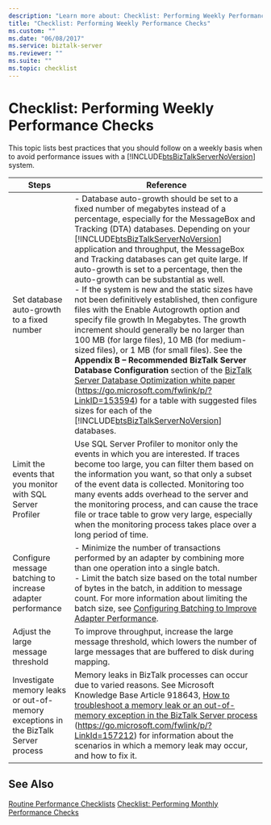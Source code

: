 ```yaml
---
description: "Learn more about: Checklist: Performing Weekly Performance Checks"
title: "Checklist: Performing Weekly Performance Checks"
ms.custom: ""
ms.date: "06/08/2017"
ms.service: biztalk-server
ms.reviewer: ""
ms.suite: ""
ms.topic: checklist
---
```

# Checklist: Performing Weekly Performance Checks
This topic lists best practices that you should follow on a weekly basis when to avoid performance issues with a [!INCLUDE[btsBizTalkServerNoVersion](../includes/btsbiztalkservernoversion-md.md)] system.


|                                       Steps                                        |                                                                                                                                                                                                                                                                                                                                                                                                                                                                                                                                                                                         Reference                                                                                                                                                                                                                                                                                                                                                                                                                                                                                                                                                                                          |
|------------------------------------------------------------------------------------|--------------------------------------------------------------------------------------------------------------------------------------------------------------------------------------------------------------------------------------------------------------------------------------------------------------------------------------------------------------------------------------------------------------------------------------------------------------------------------------------------------------------------------------------------------------------------------------------------------------------------------------------------------------------------------------------------------------------------------------------------------------------------------------------------------------------------------------------------------------------------------------------------------------------------------------------------------------------------------------------------------------------------------------------------------------------------------------------------------------------------------------------------------------------------------------------|
|                     Set database auto-growth to a fixed number                     | -   Database auto-growth should be set to a fixed number of megabytes instead of a percentage, especially for the MessageBox and Tracking (DTA) databases. Depending on your [!INCLUDE[btsBizTalkServerNoVersion](../includes/btsbiztalkservernoversion-md.md)] application and throughput, the MessageBox and Tracking databases can get quite large. If auto-growth is set to a percentage, then the auto-growth can be substantial as well.<br />-   If the system is new and the static sizes have not been definitively established, then configure files with the Enable Autogrowth option and specify file growth In Megabytes. The growth increment should generally be no larger than 100 MB (for large files), 10 MB (for medium-sized files), or 1 MB (for small files). See the **Appendix B – Recommended BizTalk Server Database Configuration** section of the [BizTalk Server Database Optimization white paper](https://go.microsoft.com/fwlink/p/?LinkID=153594) (<https://go.microsoft.com/fwlink/p/?LinkID=153594>) for a table with suggested files sizes for each of the [!INCLUDE[btsBizTalkServerNoVersion](../includes/btsbiztalkservernoversion-md.md)] databases. |
|             Limit the events that you monitor with SQL Server Profiler             |                                                                                                                                                                                                                                                                                                                                                                 Use SQL Server Profiler to monitor only the events in which you are interested. If traces become too large, you can filter them based on the information you want, so that only a subset of the event data is collected. Monitoring too many events adds overhead to the server and the monitoring process, and can cause the trace file or trace table to grow very large, especially when the monitoring process takes place over a long period of time.                                                                                                                                                                                                                                                                                                                                                                 |
|             Configure message batching to increase adapter performance             |                                                                                                                                                                                                                                                                                                                                                                             -   Minimize the number of transactions performed by an adapter by combining more than one operation into a single batch.<br />-   Limit the batch size based on the total number of bytes in the batch, in addition to message count. For more information about limiting the batch size, see [Configuring Batching to Improve Adapter Performance](../technical-guides/configuring-batching-to-improve-adapter-performance.md).                                                                                                                                                                                                                                                                                                                                                                              |
|                         Adjust the large message threshold                         |                                                                                                                                                                                                                                                                                                                                                                                                                                                                                                                      To improve throughput, increase the large message threshold, which lowers the number of large messages that are buffered to disk during mapping.                                                                                                                                                                                                                                                                                                                                                                                                                                                                                                                      |
| Investigate memory leaks or out-of-memory exceptions in the BizTalk Server process |                                                                                                                                                                                                                                                                                                                                                                                       Memory leaks in BizTalk processes can occur due to varied reasons. See Microsoft Knowledge Base Article 918643, [How to troubleshoot a memory leak or an out-of-memory exception in the BizTalk Server process](/troubleshoot/biztalk/troubleshoot-memory-leak) (<https://go.microsoft.com/fwlink/p/?LinkId=157212>) for information about the scenarios in which a memory leak may occur, and how to fix it.                                                                                                                                                                                                                                                                                                                                                                                        |

## See Also
 [Routine Performance Checklists](../technical-guides/routine-performance-checklists.md)
 [Checklist: Performing Monthly Performance Checks](../technical-guides/checklist-performing-monthly-performance-checks.md)
